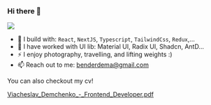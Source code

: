 ### Hi there 👋

[<img src="https://img.shields.io/badge/linkedin-%230077B5.svg?&style=for-the-badge&logo=linkedin&logoColor=white" />](https://www.linkedin.com/in/viacheslavdemchenko/)

- 🧰 I build with: `React`, `NextJS`, `Typescript`, `TailwindCss`, `Redux`,...
- 🧰 I have worked with UI lib: Material UI, Radix UI, Shadcn, AntD...
- ⚡ I enjoy photography, travelling, and lifting weights :)
- 📫 Reach out to me: benderdema@gmail.com

You can also checkout my cv!

[Viacheslav_Demchenko_-_Frontend_Developer.pdf](https://github.com/DemaPy/DemaPy/files/13199182/Viacheslav_Demchenko_-_Frontend_Developer.pdf)
